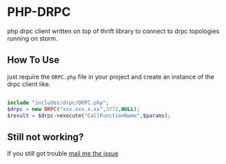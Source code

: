 # PHP-DRPC
php drpc client written on top of thrift library to connect to drpc topologies running on storm.

## How To Use

just require the `DRPC.php` file in your project and create an instance of the drpc client like.

```php

include "includes/drpc/DRPC.php";
$drpc = new DRPC("xxx.xxx.x.xx",3772,NULL);
$result = $drpc->execute("CallFunctionName",$params);

```

## Still not working?
If you still got trouble [mail me the issue](mail:mithunsatish@gmail.com)
